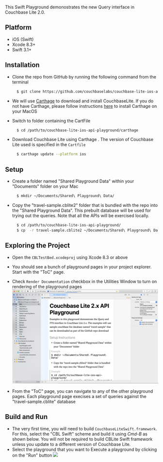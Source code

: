 This Swift Playground demonostrates the new Query interface in Couchbase Lite 2.0. 

## Platform 
- iOS (Swift)
- Xcode 8.3+
- Swift 3.1+

## Installation
- Clone the repo from GitHub by running the following command from the terminal
  ``` bash
    $ git clone https://github.com/couchbaselabs/couchbase-lite-ios-api-playground   
  ```

-  We will use [Carthage](https://github.com/Carthage/Carthage) to download and install CouchbaseLite. If you do not have Carthage, please follow instructions [here](https://github.com/Carthage/Carthage#installing-carthage) to install Carthage on your MacOS

- Switch to folder containing the CartFile
  ``` bash
    $ cd /path/to/couchbase-lite-ios-api-playground/carthage 
  ```

- Download Couchbase Lite using Carthage . The version of Couchbase Lite used is specified in the `Cartfile`
  ``` bash
    $ carthage update --platform ios
  ```

## Setup
- Create a folder named "Shared Playground Data" within your "Documents" folder on your Mac
  ``` bash
    $ mkdir ~/Documents/Shared\ Playground\ Data/
  ```

- Copy the "travel-sample.cblite2" folder that is bundled with the repo into the "Shared Playground Data". This prebuilt database will be used for trying out the queries. Note that all the APIs will be exercised locally.

  ``` bash
    $ cd /path/to/couchbase-lite-ios-api-playground/
    $ cp  -r travel-sample.cblite2 ~/Documents/Shared\ Playground\ Data/
  ```

## Exploring the Project 

- Open the `CBLTestBed.xcodeproj` using Xcode 8.3 or above
- You should see a bunch of playground pages in your project explorer. Start with the "ToC" page.

- Check `Render Documentation` checkbox in the Utilities Window to turn on rendering of the playground pages
![](https://raw.githubusercontent.com/couchbaselabs/couchbase-lite-ios-api-playground/master/pages.png?token=AAnYg2SJc85cx_1sesr6VMPyCCvXzEyBks5aCbEgwA%3D%3D)

- From the "ToC" page, you can navigate to any of the other playground pages. Each playground page execises a set of queries against the "travel-sample.cblite" database


## Build and Run
- The very first time, you will need to build `CouchbaseLiteSwift.framework`. For this, select the "CBL Swift" scheme and build it using *Cmd-B* as shown below. You will not be required to build CBLite Swift framework unless you update to a different version of Couchbase Lite. 
- Select the playground that you want to Execute a playground by clicking on the "Run" button
![](https://raw.githubusercontent.com/couchbaselabs/couchbase-lite-ios-api-playground/master/run_page.gif?token=AAnYg1rpGHsrE3u5F7ZqEPdp8ub1iRd-ks5aCbFVwA%3D%3D)
